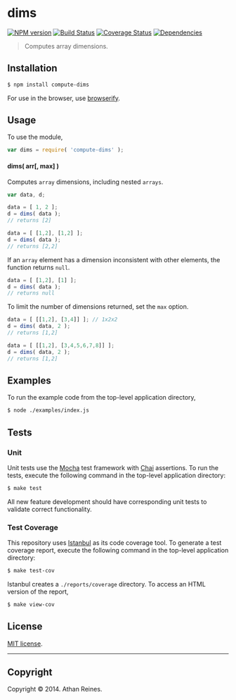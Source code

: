 dims
===
[![NPM version][npm-image]][npm-url] [![Build Status][travis-image]][travis-url] [![Coverage Status][coveralls-image]][coveralls-url] [![Dependencies][dependencies-image]][dependencies-url]

> Computes array dimensions.


## Installation

``` bash
$ npm install compute-dims
```

For use in the browser, use [browserify](https://github.com/substack/node-browserify).


## Usage

To use the module,

``` javascript
var dims = require( 'compute-dims' );
```

#### dims( arr[, max] )

Computes `array` dimensions, including nested `arrays`.

``` javascript
var data, d;

data = [ 1, 2 ];
d = dims( data );
// returns [2]

data = [ [1,2], [1,2] ];
d = dims( data );
// returns [2,2]
```

If an `array` element has a dimension inconsistent with other elements, the function returns `null`. 

``` javascript
data = [ [1,2], [1] ];
d = dims( data );
// returns null
```

To limit the number of dimensions returned, set the `max` option.

``` javascript
data = [ [[1,2], [3,4]] ]; // 1x2x2
d = dims( data, 2 );
// returns [1,2]

data = [ [[1,2], [3,4,5,6,7,8]] ];
d = dims( data, 2 );
// returns [1,2]
```


## Examples

To run the example code from the top-level application directory,

``` bash
$ node ./examples/index.js
```


## Tests

### Unit

Unit tests use the [Mocha](http://visionmedia.github.io/mocha) test framework with [Chai](http://chaijs.com) assertions. To run the tests, execute the following command in the top-level application directory:

``` bash
$ make test
```

All new feature development should have corresponding unit tests to validate correct functionality.


### Test Coverage

This repository uses [Istanbul](https://github.com/gotwarlost/istanbul) as its code coverage tool. To generate a test coverage report, execute the following command in the top-level application directory:

``` bash
$ make test-cov
```

Istanbul creates a `./reports/coverage` directory. To access an HTML version of the report,

``` bash
$ make view-cov
```


## License

[MIT license](http://opensource.org/licenses/MIT). 


---
## Copyright

Copyright &copy; 2014. Athan Reines.


[npm-image]: http://img.shields.io/npm/v/compute-dims.svg
[npm-url]: https://npmjs.org/package/compute-dims

[travis-image]: http://img.shields.io/travis/compute-io/dims/master.svg
[travis-url]: https://travis-ci.org/compute-io/dims

[coveralls-image]: https://img.shields.io/coveralls/compute-io/dims/master.svg
[coveralls-url]: https://coveralls.io/r/compute-io/dims?branch=master

[dependencies-image]: http://img.shields.io/david/compute-io/dims.svg
[dependencies-url]: https://david-dm.org/compute-io/dims

[dev-dependencies-image]: http://img.shields.io/david/dev/compute-io/dims.svg
[dev-dependencies-url]: https://david-dm.org/dev/compute-io/dims

[github-issues-image]: http://img.shields.io/github/issues/compute-io/dims.svg
[github-issues-url]: https://github.com/compute-io/dims/issues
